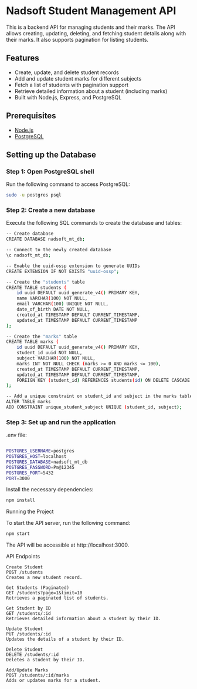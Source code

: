 # Nadsoft Student Management API

This is a backend API for managing students and their marks. The API allows creating, updating, deleting, and fetching student details along with their marks. It also supports pagination for listing students.

## Features

- Create, update, and delete student records
- Add and update student marks for different subjects
- Fetch a list of students with pagination support
- Retrieve detailed information about a student (including marks)
- Built with Node.js, Express, and PostgreSQL

## Prerequisites

- [Node.js](https://nodejs.org/) 
- [PostgreSQL](https://www.postgresql.org/)

## Setting up the Database

### Step 1: Open PostgreSQL shell

Run the following command to access PostgreSQL:
```bash
sudo -u postgres psql
```

### Step 2: Create a new database

Execute the following SQL commands to create the database and tables:

```bash
-- Create database
CREATE DATABASE nadsoft_mt_db;

-- Connect to the newly created database
\c nadsoft_mt_db;

-- Enable the uuid-ossp extension to generate UUIDs
CREATE EXTENSION IF NOT EXISTS "uuid-ossp";

-- Create the "students" table
CREATE TABLE students (
    id uuid DEFAULT uuid_generate_v4() PRIMARY KEY,
    name VARCHAR(100) NOT NULL,
    email VARCHAR(100) UNIQUE NOT NULL,
    date_of_birth DATE NOT NULL,
    created_at TIMESTAMP DEFAULT CURRENT_TIMESTAMP,
    updated_at TIMESTAMP DEFAULT CURRENT_TIMESTAMP
);

-- Create the "marks" table
CREATE TABLE marks (
    id uuid DEFAULT uuid_generate_v4() PRIMARY KEY,
    student_id uuid NOT NULL,
    subject VARCHAR(100) NOT NULL,
    marks INT NOT NULL CHECK (marks >= 0 AND marks <= 100),
    created_at TIMESTAMP DEFAULT CURRENT_TIMESTAMP,
    updated_at TIMESTAMP DEFAULT CURRENT_TIMESTAMP,
    FOREIGN KEY (student_id) REFERENCES students(id) ON DELETE CASCADE
);

-- Add a unique constraint on student_id and subject in the marks table
ALTER TABLE marks
ADD CONSTRAINT unique_student_subject UNIQUE (student_id, subject);
```

### Step 3: Set up and run the application

.env file:

```bash

POSTGRES_USERNAME=postgres
POSTGRES_HOST=localhost
POSTGRES_DATABASE=nadsoft_mt_db
POSTGRES_PASSWORD=Pm@12345
POSTGRES_PORT=5432
PORT=3000
```

Install the necessary dependencies:

```bash
npm install
```

Running the Project

To start the API server, run the following command:

```bash
npm start
```
The API will be accessible at http://localhost:3000.

API Endpoints

    Create Student
    POST /students
    Creates a new student record.

    Get Students (Paginated)
    GET /students?page=1&limit=10
    Retrieves a paginated list of students.

    Get Student by ID
    GET /students/:id
    Retrieves detailed information about a student by their ID.

    Update Student
    PUT /students/:id
    Updates the details of a student by their ID.

    Delete Student
    DELETE /students/:id
    Deletes a student by their ID.

    Add/Update Marks
    POST /students/:id/marks
    Adds or updates marks for a student.
